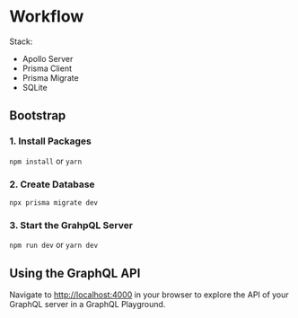 # Workflow

Stack:

- Apollo Server
- Prisma Client
- Prisma Migrate
- SQLite

## Bootstrap

### 1. Install Packages
```npm install``` or ```yarn``` 

### 2. Create Database
```npx prisma migrate dev```

### 3. Start the GrahpQL Server
```npm run dev``` or ```yarn dev```

## Using the GraphQL API
Navigate to [http://localhost:4000](http://localhost:4000) in your browser to explore the API of your GraphQL server in a GraphQL Playground.
